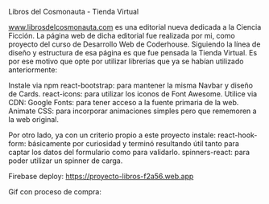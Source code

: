 Libros del Cosmonauta - Tienda Virtual

www.librosdelcosmonauta.com es una editorial nueva dedicada a la Ciencia Ficción. La página web de dicha editorial fue realizada por mi, como proyecto del curso de Desarrollo Web de Coderhouse.
Siguiendo la línea de diseño y estructura de esa página es que fue pensada la Tienda Virtual. Es por ese motivo que opte por utilizar librerías que ya se habían utilizado anteriormente:

Instale via npm
react-bootstrap: para mantener la misma Navbar y diseño de Cards.
react-icons: para utilizar los iconos de Font Awesome.
Utilice via CDN:
Google Fonts: para tener acceso a la fuente primaria de la web.
Animate CSS: para incorporar animaciones simples pero que rememoren a la web original.

Por otro lado, ya con un criterio propio a este proyecto
instale:
react-hook-form: básicamente por curiosidad y terminó resultando útil tanto para captar los datos del formulario como para validarlo.
spinners-react: para poder utilizar un spinner de carga.

Firebase deploy:
https://proyecto-libros-f2a56.web.app


Gif con proceso de compra:



